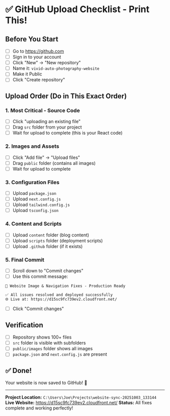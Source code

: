 # ✅ GitHub Upload Checklist - Print This!

## Before You Start
- [ ] Go to https://github.com
- [ ] Sign in to your account
- [ ] Click "New" → "New repository"
- [ ] Name it: `vivid-auto-photography-website`
- [ ] Make it Public
- [ ] Click "Create repository"

## Upload Order (Do in This Exact Order)

### 1. Most Critical - Source Code
- [ ] Click "uploading an existing file"
- [ ] Drag `src` folder from your project
- [ ] Wait for upload to complete (this is your React code)

### 2. Images and Assets  
- [ ] Click "Add file" → "Upload files"
- [ ] Drag `public` folder (contains all images)
- [ ] Wait for upload to complete

### 3. Configuration Files
- [ ] Upload `package.json`
- [ ] Upload `next.config.js`
- [ ] Upload `tailwind.config.js`
- [ ] Upload `tsconfig.json`

### 4. Content and Scripts
- [ ] Upload `content` folder (blog content)
- [ ] Upload `scripts` folder (deployment scripts)
- [ ] Upload `.github` folder (if it exists)

### 5. Final Commit
- [ ] Scroll down to "Commit changes"
- [ ] Use this commit message:
```
🎉 Website Image & Navigation Fixes - Production Ready

✅ All issues resolved and deployed successfully
🌐 Live at: https://d15sc9fc739ev2.cloudfront.net/
```
- [ ] Click "Commit changes"

## Verification
- [ ] Repository shows 100+ files
- [ ] `src` folder is visible with subfolders
- [ ] `public/images` folder shows all images
- [ ] `package.json` and `next.config.js` are present

## ✅ Done!
Your website is now saved to GitHub! 🎉

---

**Project Location:** `C:\Users\Joe\Projects\website-sync-20251003_133144`
**Live Website:** https://d15sc9fc739ev2.cloudfront.net/
**Status:** All fixes complete and working perfectly!